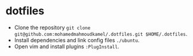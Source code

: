 # dotfiles

- Clone the repository `git clone git@github.com:mohamedmahmoudkamel/.dotfiles.git $HOME/.dotfiles`.
- Install dependencies and link config files `./ubuntu`.
- Open vim and install plugins `:PlugInstall`.